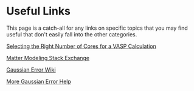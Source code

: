 # Useful Links

This page is a catch-all for any links on specific topics that you may find useful that
don't easily fall into the other categories.

[Selecting the Right Number of Cores for a VASP Calculation][vasp-parallelization-guide]

[Matter Modeling Stack Exchange][mmse]

[Gaussian Error Wiki][gaussian-errors]

[More Gaussian Error Help][gaussian-errors-2]

[mmse]: https://mattermodeling.stackexchange.com
[vasp-parallelization-guide]: https://www.nsc.liu.se/~pla/blog/2015/01/12/vasp-how-many-cores/
[gaussian-errors]: https://docs.alliancecan.ca/wiki/Gaussian_error_messages
[gaussian-errors-2]: https://wongzit.github.io/gaussian-common-errors-and-solutions/
